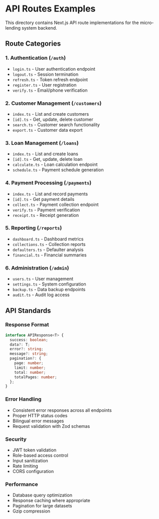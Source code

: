 # API Routes Examples

This directory contains Next.js API route implementations for the micro-lending system backend.

## Route Categories

### 1. Authentication (`/auth`)
- `login.ts` - User authentication endpoint
- `logout.ts` - Session termination
- `refresh.ts` - Token refresh endpoint
- `register.ts` - User registration
- `verify.ts` - Email/phone verification

### 2. Customer Management (`/customers`)
- `index.ts` - List and create customers
- `[id].ts` - Get, update, delete customer
- `search.ts` - Customer search functionality
- `export.ts` - Customer data export

### 3. Loan Management (`/loans`)
- `index.ts` - List and create loans
- `[id].ts` - Get, update, delete loan
- `calculate.ts` - Loan calculation endpoint
- `schedule.ts` - Payment schedule generation

### 4. Payment Processing (`/payments`)
- `index.ts` - List and record payments
- `[id].ts` - Get payment details
- `collect.ts` - Payment collection endpoint
- `verify.ts` - Payment verification
- `receipt.ts` - Receipt generation

### 5. Reporting (`/reports`)
- `dashboard.ts` - Dashboard metrics
- `collections.ts` - Collection reports
- `defaulters.ts` - Defaulter analysis
- `financial.ts` - Financial summaries

### 6. Administration (`/admin`)
- `users.ts` - User management
- `settings.ts` - System configuration
- `backup.ts` - Data backup endpoints
- `audit.ts` - Audit log access

## API Standards

### Response Format
```typescript
interface APIResponse<T> {
  success: boolean;
  data?: T;
  error?: string;
  message?: string;
  pagination?: {
    page: number;
    limit: number;
    total: number;
    totalPages: number;
  };
}
```

### Error Handling
- Consistent error responses across all endpoints
- Proper HTTP status codes
- Bilingual error messages
- Request validation with Zod schemas

### Security
- JWT token validation
- Role-based access control
- Input sanitization
- Rate limiting
- CORS configuration

### Performance
- Database query optimization
- Response caching where appropriate
- Pagination for large datasets
- Gzip compression